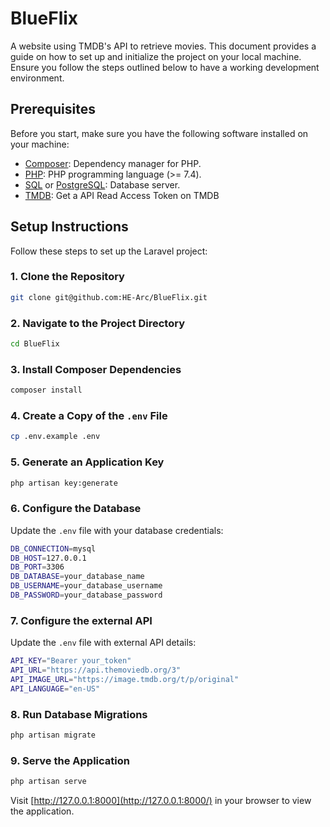 # BlueFlix
A website using TMDB's API to retrieve movies. This document provides a guide on how to set up and initialize the project on your local machine. Ensure you follow the steps outlined below to have a working development environment.

Prerequisites
-------------

Before you start, make sure you have the following software installed on your machine:
-    [Composer](https://getcomposer.org/): Dependency manager for PHP.
-    [PHP](https://www.php.net/): PHP programming language (>= 7.4).
-    [SQL](https://www.mysql.com/) or [PostgreSQL](https://www.postgresql.org/): Database server.
-    [TMDB](https://developer.themoviedb.org/docs/getting-started): Get a API Read Access Token on TMDB

Setup Instructions
------------------

Follow these steps to set up the Laravel project:

### 1\. Clone the Repository

```bash
git clone git@github.com:HE-Arc/BlueFlix.git
```

### 2\. Navigate to the Project Directory

```bash
cd BlueFlix
```

### 3\. Install Composer Dependencies


```bash
composer install
```

### 4\. Create a Copy of the `.env` File

```bash
cp .env.example .env
```

### 5\. Generate an Application Key

```bash
php artisan key:generate
```

### 6\. Configure the Database

Update the `.env` file with your database credentials:

```bash
DB_CONNECTION=mysql
DB_HOST=127.0.0.1
DB_PORT=3306
DB_DATABASE=your_database_name
DB_USERNAME=your_database_username
DB_PASSWORD=your_database_password
```

### 7\. Configure the external API

Update the `.env` file with external API details:

```bash
API_KEY="Bearer your_token"
API_URL="https://api.themoviedb.org/3"
API_IMAGE_URL="https://image.tmdb.org/t/p/original"
API_LANGUAGE="en-US"
```

### 8\. Run Database Migrations

```bash
php artisan migrate
```

### 9\. Serve the Application

```bash
php artisan serve
```

Visit [http://127.0.0.1:8000](http://127.0.0.1:8000/) in your browser to view the application.
